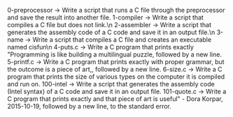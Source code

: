 0-preprocessor -> Write a script that runs a C file through the preprocessor and save the result into another file.
1-compiler -> Write a script that compiles a C file but does not link.\n
2-assembler -> Write a script that generates the assembly code of a C code and save it in an output file.\n
3-name -> Write a script that compiles a C file and creates an executable named cisfun\n
4-puts.c -> Write a C program that prints exactly "Programming is like building a multilingual puzzle, followed by a new line.
5-printf.c -> Write a C program that prints exactly with proper grammar, but the outcome is a piece of art,, followed by a new line.
6-size.c -> Write a C program that prints the size of various types on the computer it is compiled and run on.
100-intel -> Write a script that generates the assembly code (Intel syntax) of a C code and save it in an output file.
101-quote.c -> Write a C program that prints exactly and that piece of art is useful" - Dora Korpar, 2015-10-19, followed by a new line, to the standard error.
